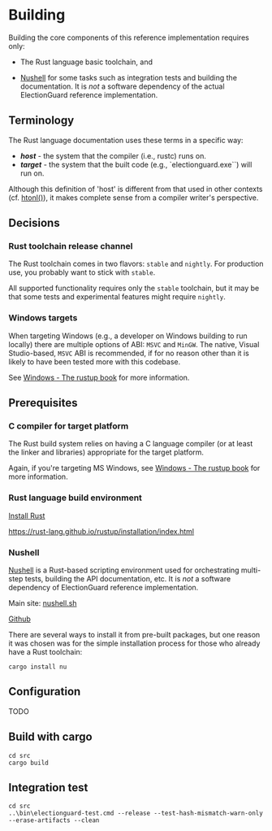 # Building

Building the core components of this reference implementation requires only:

* The Rust language basic toolchain, and

* [Nushell](https://nushell.sh) for some tasks such as integration tests
and building the documentation. It is *not* a software dependency of the
actual ElectionGuard reference implementation.

## Terminology

The Rust language documentation uses these terms in a specific way:

* ***host*** - the system that the compiler (i.e., rustc) runs on.
* ***target*** - the system that the built code (e.g., `electionguard.exe``) will run on.

Although this definition of 'host' is different from that used in other contexts
(cf. [htonl()](https://pubs.opengroup.org/onlinepubs/9699919799/functions/htonl.html)),
it makes complete sense from a compiler writer's perspective.

## Decisions

### Rust toolchain release channel

The Rust toolchain comes in two flavors: `stable` and `nightly`. For production use,
you probably want to stick with `stable`.

All supported functionality requires only the `stable` toolchain, but it may be that
some tests and experimental features might require `nightly`.

### Windows targets

When targeting Windows (e.g., a developer on Windows building to run locally) there
are multiple options of ABI: `MSVC` and `MinGW`. The native, Visual Studio-based, `MSVC`
ABI is recommended, if for no reason other than it is likely to have been tested more
with this codebase.

See [Windows - The rustup book](https://rust-lang.github.io/rustup/installation/windows.html)
for more information.

## Prerequisites

### C compiler for target platform

The Rust build system relies on having a C language compiler (or at least the linker
and libraries) appropriate for the target platform.

Again, if you're targeting MS Windows, see
[Windows - The rustup book](https://rust-lang.github.io/rustup/installation/windows.html)
for more information.

### Rust language build environment

[Install Rust](https://www.rust-lang.org/tools/install)

https://rust-lang.github.io/rustup/installation/index.html

### Nushell

[Nushell](https://nushell.sh) is a Rust-based scripting environment used for orchestrating multi-step tests, building the
API documentation, etc. It is *not* a software dependency of ElectionGuard reference implementation.

Main site: [nushell.sh](https://nushell.sh)

[Github](https://github.com/nushell/nushell)

There are several ways to install it from pre-built packages, but one reason it was chosen was
for the simple installation process for those who already have a Rust toolchain:
```
cargo install nu
```

## Configuration

TODO

## Build with cargo

```
cd src
cargo build
```

## Integration test 

```
cd src
..\bin\electionguard-test.cmd --release --test-hash-mismatch-warn-only --erase-artifacts --clean
```
